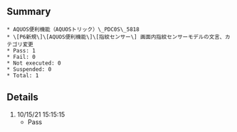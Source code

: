 ## Summary
	* AQUOS便利機能（AQUOSトリック）\_PDC0S\_5818
	* \[P6新規\]\[AQUOS便利機能\]\[指紋センサー\] 画面内指紋センサーモデルの文言、カテゴリ変更
	* Pass: 1
	* Fail: 0
	* Not executed: 0
	* Suspended: 0
	* Total: 1
## Details
1. 10/15/21 15:15:15
	* Pass
